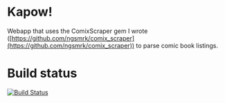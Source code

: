 # Kapow!

Webapp that uses the ComixScraper gem I wrote ([https://github.com/ngsmrk/comix_scraper](https://github.com/ngsmrk/comix_scraper)) to parse comic book listings.

# Build status

[![Build Status](https://travis-ci.org/ngsmrk/kapow_app.png?branch=master)](https://travis-ci.org/ngsmrk/kapow_app)